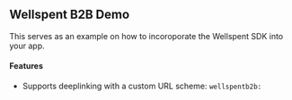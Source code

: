 ## Wellspent B2B Demo 

This serves as an example on how to incoroporate the Wellspent SDK into your app.


#### Features 

- Supports deeplinking with a custom URL scheme: `wellspentb2b:`